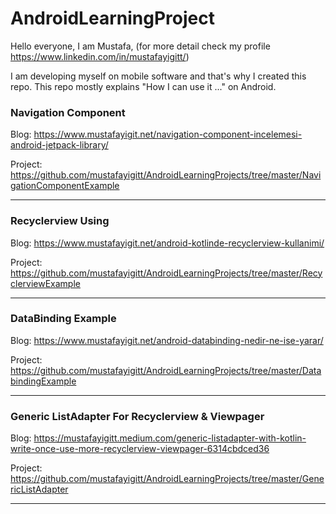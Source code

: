 # AndroidLearningProject

Hello everyone, I am Mustafa, (for more detail check my profile https://www.linkedin.com/in/mustafayigitt/) 

I am developing myself on mobile software and that's why I created this repo. This repo mostly explains "How I can use it ..."  on Android.

### Navigation Component
   Blog: https://www.mustafayigit.net/navigation-component-incelemesi-android-jetpack-library/
  
   Project: https://github.com/mustafayigitt/AndroidLearningProjects/tree/master/NavigationComponentExample
_______________________________________________________________________________________________________________________
### Recyclerview Using
   Blog: https://www.mustafayigit.net/android-kotlinde-recyclerview-kullanimi/
  
   Project: https://github.com/mustafayigitt/AndroidLearningProjects/tree/master/RecyclerviewExample
_______________________________________________________________________________________________________________________
### DataBinding Example
   Blog: https://www.mustafayigit.net/android-databinding-nedir-ne-ise-yarar/
  
   Project: https://github.com/mustafayigitt/AndroidLearningProjects/tree/master/DatabindingExample
_______________________________________________________________________________________________________________________
### Generic ListAdapter For Recyclerview & Viewpager
   Blog: https://mustafayigitt.medium.com/generic-listadapter-with-kotlin-write-once-use-more-recyclerview-viewpager-6314cbdced36
  
   Project: https://github.com/mustafayigitt/AndroidLearningProjects/tree/master/GenericListAdapter
_______________________________________________________________________________________________________________________
